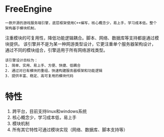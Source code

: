 # FreeEngine
    一款开源的游戏服务端引擎，底层框架使用C++编写，核心概念少，易上手，学习成本低。整个架构基于模块机制，
  注重模块的可复用性，降低功能逻辑耦合。脚本、网络、数据库等支持都是通过模块提供。
	  该引擎并不是为某一种网游类型设计，它更注重单个服务器架构设计，通过不同的模块组合，引擎适用于所有网络游戏类型。

	该引擎设计目标为：
	1. 简单、实用、易上手、方便、快捷、低耦合
	2. 通过对已有模块的重组，快速构建服务器框架和功能逻辑
	3. 提供丰富、稳定、高可复用的模块代码

# 特性
  1. 跨平台，目前支持linux和windows系统
  2. 核心概念少，学习成本低，易上手
  3. 模块机制
  4. 所有其它特性可通过模块实现（网络、数据库、脚本支持等）
